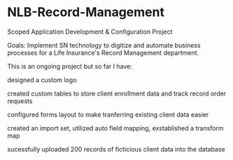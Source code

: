 # NLB-Record-Management
Scoped Application Development &amp; Configuration Project

Goals: Implement SN technology to digitize and automate business processes for a Life Insurance's Record Management department. 

This is an ongoing project but so far I have:

designed a custom logo 

created custom tables to store client enrollment data and track record order requests

configured forms layout to make tranferring existing client data easier

created an import set, utilized auto field mapping, exstablished a transform map

sucessfully uploaded 200 records of ficticious client data into the database

